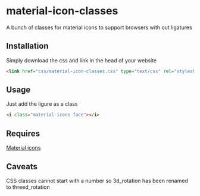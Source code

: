 # material-icon-classes
A bunch of classes for material icons to support browsers with out ligatures 

## Installation
Simply download the css and link in the head of your website
```HTML
<link href="css/material-icon-classes.css" type="text/css" rel="stylesheet" />
```

## Usage
Just add the ligure as a class
```HTML
<i class="material-icons face"></i>
```

## Requires
[Material icons](https://design.google.com/icons/)

## Caveats
CSS classes cannot start with a number so 3d_rotation has been renamed to threed_rotation
